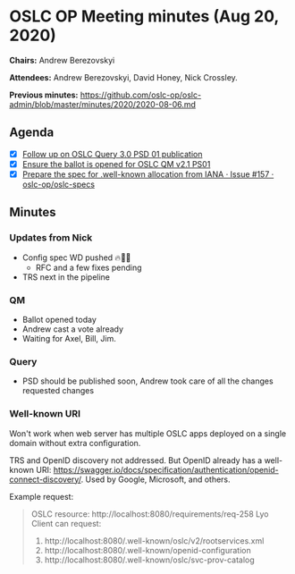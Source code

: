 # OSLC OP Meeting minutes (Aug 20, 2020)

**Chairs:** Andrew Berezovskyi

**Attendees:** Andrew Berezovskyi, David Honey, Nick Crossley.

**Previous minutes:** https://github.com/oslc-op/oslc-admin/blob/master/minutes/2020/2020-08-06.md

## Agenda

- [x] [Follow up on OSLC Query 3.0 PSD 01 publication](https://github.com/oasis-open-projects/administration/issues/10)
- [x] [Ensure the ballot is opened for OSLC QM v2.1 PS01](https://github.com/oasis-open-projects/administration/issues/11)
- [x] [Prepare the spec for .well-known allocation from IANA · Issue #157 · oslc-op/oslc-specs](https://github.com/oslc-op/oslc-specs/issues/157)

## Minutes

### Updates from Nick

- Config spec WD pushed 🔥🚀🎉
    - RFC and a few fixes pending
- TRS next in the pipeline

### QM

- Ballot opened today
- Andrew cast a vote already 
- Waiting for Axel, Bill, Jim.

### Query

- PSD should be published soon, Andrew took care of all the changes requested changes

### Well-known URI

Won't work when web server has multiple OSLC apps deployed on a single domain without extra configuration.

TRS and OpenID discovery not addressed. But OpenID already has a well-known URI: https://swagger.io/docs/specification/authentication/openid-connect-discovery/. Used by Google, Microsoft, and others.

Example request:

> OSLC resource: http://localhost:8080/requirements/req-258
> Lyo Client can request:
> 1. http://localhost:8080/.well-known/oslc/v2/rootservices.xml
> 1. http://localhost:8080/.well-known/openid-configuration
> 1. http://localhost:8080/.well-known/oslc/svc-prov-catalog

